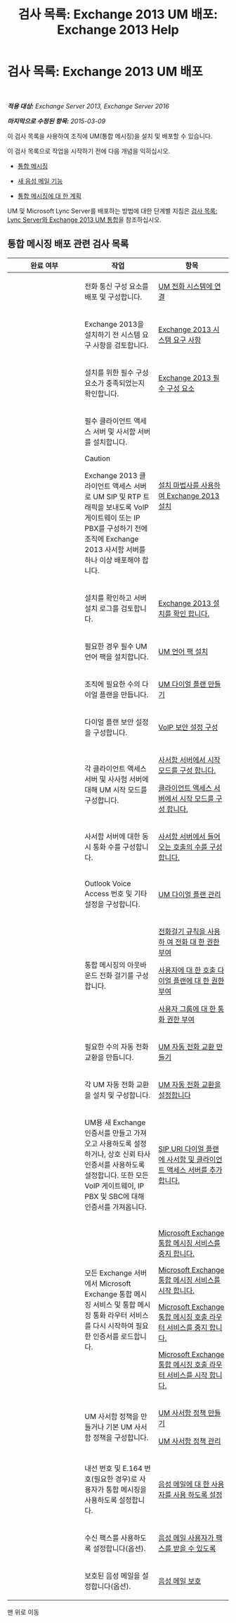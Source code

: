 ﻿---
title: '검사 목록: Exchange 2013 UM 배포: Exchange 2013 Help'
TOCTitle: '검사 목록: Exchange 2013 UM 배포'
ms:assetid: 41b666a2-0d0d-471f-90a3-07c3c562af85
ms:mtpsurl: https://technet.microsoft.com/ko-kr/library/JJ673520(v=EXCHG.150)
ms:contentKeyID: 52058075
ms.date: 05/22/2018
mtps_version: v=EXCHG.150
ms.translationtype: MT
---

# 검사 목록: Exchange 2013 UM 배포

 

_**적용 대상:** Exchange Server 2013, Exchange Server 2016_

_**마지막으로 수정된 항목:** 2015-03-09_

이 검사 목록을 사용하여 조직에 UM(통합 메시징)을 설치 및 배포할 수 있습니다.

이 검사 목록으로 작업을 시작하기 전에 다음 개념을 익히십시오.

  - [통합 메시징](unified-messaging-exchange-2013-help.md)

  - [새 음성 메일 기능](new-voice-mail-features-exchange-2013-help.md)

  - [통합 메시징에 대 한 계획](planning-for-unified-messaging-exchange-2013-help.md)

UM 및 Microsoft Lync Server를 배포하는 방법에 대한 단계별 지침은 [검사 목록: Lync Server와 Exchange 2013 UM 통합](checklist-integrate-exchange-2013-um-with-lync-server-exchange-2013-help.md)을 참조하십시오.

## 통합 메시징 배포 관련 검사 목록


<table>
<colgroup>
<col style="width: 33%" />
<col style="width: 33%" />
<col style="width: 33%" />
</colgroup>
<thead>
<tr class="header">
<th>완료 여부</th>
<th>작업</th>
<th>항목</th>
</tr>
</thead>
<tbody>
<tr class="odd">
<td><p></p></td>
<td><p>전화 통신 구성 요소를 배포 및 구성합니다.</p></td>
<td><p><a href="connect-um-to-your-telephone-system-exchange-2013-help.md">UM 전화 시스템에 연결</a></p></td>
</tr>
<tr class="even">
<td><p></p></td>
<td><p>Exchange 2013을 설치하기 전 시스템 요구 사항을 검토합니다.</p></td>
<td><p><a href="exchange-2013-system-requirements-exchange-2013-help.md">Exchange 2013 시스템 요구 사항</a></p></td>
</tr>
<tr class="odd">
<td><p> </p></td>
<td><p>설치를 위한 필수 구성 요소가 충족되었는지 확인합니다.</p></td>
<td><p><a href="exchange-2013-prerequisites-exchange-2013-help.md">Exchange 2013 필수 구성 요소</a></p></td>
</tr>
<tr class="even">
<td><p><strong> </strong></p></td>
<td><p>필수 클라이언트 액세스 서버 및 사서함 서버를 설치합니다.</p>

> [!CAUTION]
> Exchange 2013 클라이언트 액세스 서버로 UM SIP 및 RTP 트래픽을 보내도록 VoIP 게이트웨이 또는 IP PBX를 구성하기 전에 조직에 Exchange 2013 사서함 서버를 하나 이상 배포해야 합니다.

</td>
<td><p><a href="install-exchange-2013-using-the-setup-wizard-exchange-2013-help.md">설치 마법사를 사용하여 Exchange 2013 설치</a></p></td>
</tr>
<tr class="odd">
<td><p></p></td>
<td><p>설치를 확인하고 서버 설치 로그를 검토합니다.</p></td>
<td><p><a href="verify-an-exchange-2013-installation-exchange-2013-help.md">Exchange 2013 설치를 확인 합니다.</a></p></td>
</tr>
<tr class="even">
<td><p> </p></td>
<td><p>필요한 경우 필수 UM 언어 팩을 설치합니다.</p></td>
<td><p><a href="install-a-um-language-pack-exchange-2013-help.md">UM 언어 팩 설치</a></p></td>
</tr>
<tr class="odd">
<td><p><strong> </strong></p></td>
<td><p>조직에 필요한 수의 다이얼 플랜을 만듭니다.</p></td>
<td><p><a href="https://docs.microsoft.com/ko-kr/exchange/voice-mail-unified-messaging/connect-voice-mail-system/create-um-dial-plan">UM 다이얼 플랜 만들기</a></p></td>
</tr>
<tr class="even">
<td><p></p></td>
<td><p>다이얼 플랜 보안 설정을 구성합니다.</p></td>
<td><p><a href="https://docs.microsoft.com/ko-kr/exchange/voice-mail-unified-messaging/connect-voice-mail-system/configure-voip-security-setting">VoIP 보안 설정 구성</a></p></td>
</tr>
<tr class="odd">
<td><p> </p></td>
<td><p>각 클라이언트 액세스 서버 및 사사험 서버에 대해 UM 시작 모드를 구성합니다.</p></td>
<td><p><a href="configure-the-startup-mode-on-a-mailbox-server-exchange-2013-help.md">사서함 서버에서 시작 모드를 구성 합니다.</a></p>
<p><a href="configure-the-startup-mode-on-a-client-access-server-exchange-2013-help.md">클라이언트 액세스 서버에서 시작 모드를 구성 합니다.</a></p></td>
</tr>
<tr class="even">
<td><p></p></td>
<td><p>사서함 서버에 대한 동시 통화 수를 구성합니다.</p></td>
<td><p><a href="configure-the-number-of-incoming-calls-on-a-mailbox-server-exchange-2013-help.md">사서함 서버에서 들어오는 호출의 수를 구성 합니다.</a></p></td>
</tr>
<tr class="odd">
<td><p></p></td>
<td><p>Outlook Voice Access 번호 및 기타 설정을 구성합니다.</p></td>
<td><p><a href="manage-a-um-dial-plan-exchange-2013-help.md">UM 다이얼 플랜 관리</a></p></td>
</tr>
<tr class="even">
<td><p></p></td>
<td><p>통합 메시징의 아웃바운드 전화 걸기를 구성합니다.</p></td>
<td><p><a href="https://docs.microsoft.com/ko-kr/exchange/voice-mail-unified-messaging/set-up-client-voice-mail-features/authorize-calls-using-dialing-rules">전화걸기 규칙을 사용 하 여 전화 대 한 권한 부여</a></p>
<p><a href="https://docs.microsoft.com/ko-kr/exchange/voice-mail-unified-messaging/set-up-client-voice-mail-features/authorize-calls-for-users-in-a-dial-plan">사용자에 대 한 호출 다이얼 플랜에 대 한 권한 부여</a></p>
<p><a href="https://docs.microsoft.com/ko-kr/exchange/voice-mail-unified-messaging/set-up-client-voice-mail-features/authorize-calls-for-a-group-of-users">사용자 그룹에 대 한 통화 권한 부여</a></p></td>
</tr>
<tr class="odd">
<td><p></p></td>
<td><p>필요한 수의 자동 전화 교환을 만듭니다.</p></td>
<td><p><a href="https://docs.microsoft.com/ko-kr/exchange/voice-mail-unified-messaging/automatically-answer-and-route-calls/create-a-um-auto-attendant">UM 자동 전화 교환 만들기</a></p></td>
</tr>
<tr class="even">
<td><p></p></td>
<td><p>각 UM 자동 전화 교환을 설치 및 구성합니다.</p></td>
<td><p><a href="set-up-a-um-auto-attendant-exchange-2013-help.md">UM 자동 전화 교환을 설정합니다</a></p></td>
</tr>
<tr class="odd">
<td><p><strong> </strong></p></td>
<td><p>UM용 새 Exchange 인증서를 만들고 가져오고 사용하도록 설정하거나, 상호 신뢰 타사 인증서를 사용하도록 설정합니다. 또한 모든 VoIP 게이트웨이, IP PBX 및 SBC에 대해 인증서를 가져옵니다.</p></td>
<td><p><a href="add-mailbox-and-client-access-servers-to-a-sip-uri-dial-plan-exchange-2013-help.md">SIP URI 다이얼 플랜에 사서함 및 클라이언트 액세스 서버를 추가 합니다.</a></p></td>
</tr>
<tr class="even">
<td><p> </p></td>
<td><p>모든 Exchange 서버에서 Microsoft Exchange 통합 메시징 서비스 및 통합 메시징 통화 라우터 서비스를 다시 시작하여 필요한 인증서를 로드합니다.</p></td>
<td><p><a href="stop-the-microsoft-exchange-unified-messaging-service-exchange-2013-help.md">Microsoft Exchange 통합 메시징 서비스를 중지 합니다.</a></p>
<p><a href="start-the-microsoft-exchange-unified-messaging-service-exchange-2013-help.md">Microsoft Exchange 통합 메시징 서비스를 시작 합니다.</a></p>
<p><a href="stop-the-microsoft-exchange-unified-messaging-call-router-service-exchange-2013-help.md">Microsoft Exchange 통합 메시징 호출 라우터 서비스를 중지 합니다.</a></p>
<p><a href="start-the-microsoft-exchange-unified-messaging-call-router-service-exchange-2013-help.md">Microsoft Exchange 통합 메시징 호출 라우터 서비스를 시작 합니다.</a></p></td>
</tr>
<tr class="odd">
<td><p><strong> </strong></p></td>
<td><p>UM 사서함 정책을 만들거나 기본 UM 사서함 정책을 구성합니다.</p></td>
<td><p><a href="https://docs.microsoft.com/ko-kr/exchange/voice-mail-unified-messaging/set-up-voice-mail/create-um-mailbox-policy">UM 사서함 정책 만들기</a></p>
<p><a href="https://docs.microsoft.com/ko-kr/exchange/voice-mail-unified-messaging/set-up-voice-mail/manage-um-mailbox-policy">UM 사서함 정책 관리</a></p></td>
</tr>
<tr class="even">
<td><p> </p></td>
<td><p>내선 번호 및 E.164 번호(필요한 경우)로 사용자가 통합 메시징을 사용하도록 설정합니다.</p></td>
<td><p><a href="https://docs.microsoft.com/ko-kr/exchange/voice-mail-unified-messaging/set-up-voice-mail/enable-a-user-for-voice-mail">음성 메일에 대 한 사용자를 사용 하도록 설정</a></p></td>
</tr>
<tr class="odd">
<td><p></p></td>
<td><p>수신 팩스를 사용하도록 설정합니다(옵션).</p></td>
<td><p><a href="enable-voice-mail-users-to-receive-faxes-exchange-2013-help.md">음성 메일 사용자가 팩스를 받을 수 있도록</a></p></td>
</tr>
<tr class="even">
<td><p></p></td>
<td><p>보호된 음성 메일을 설정합니다(옵션).</p></td>
<td><p><a href="protect-voice-mail-exchange-2013-help.md">음성 메일 보호</a></p></td>
</tr>
</tbody>
</table>


맨 위로 이동

